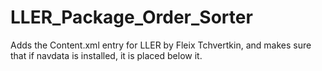 # LLER_Package_Order_Sorter
Adds the Content.xml entry for LLER by Fleix Tchvertkin, and makes sure that if navdata is installed, it is placed below it.
